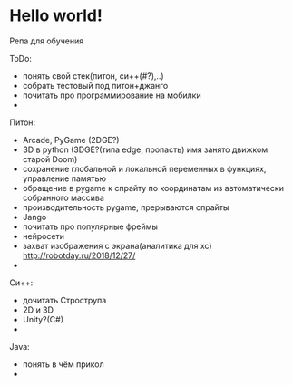 # Hello world!
Репа для обучения

ToDo:
- понять свой стек(питон, си++(#?),..)
- собрать тестовый под питон+джанго
- почитать про программирование на мобилки
- 

Питон:
- Arcade, PyGame (2DGE?)
- 3D в python (3DGE?(типа edge, пропасть) имя занято движком старой Doom)
- сохранение глобальной и локальной переменных в функциях, управление памятью
- обращение в pygame к спрайту по координатам из автоматически собранного массива
- производительность pygame, прерываются спрайты
- Jango
- почитать про популярные фреймы
- нейросети
- захват изображения с экрана(аналитика для хс) http://robotday.ru/2018/12/27/
- 

Си++:
- дочитать Строструпа
- 2D и 3D
- Unity?(C#)
-

Java:
- понять в чём прикол
-
